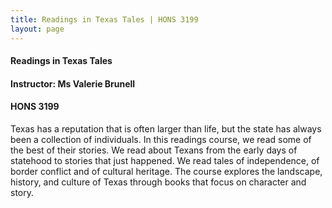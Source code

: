 ```yaml
---
title: Readings in Texas Tales | HONS 3199
layout: page
---
```


#### Readings in Texas Tales

#### Instructor: Ms Valerie Brunell

#### HONS 3199

Texas has a reputation that is often larger than life, but the state has always been a collection of individuals. In this readings course, we read some of the best of their stories. We read about Texans from the early days of statehood to stories that just happened. We read tales of independence, of border conflict and of cultural heritage. The course explores the landscape, history, and culture of Texas through books that focus on character and story.
